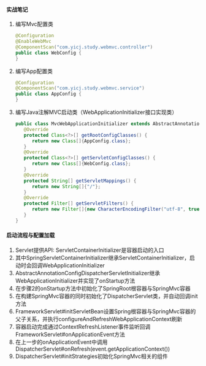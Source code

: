 #### 实战笔记
1. 编写Mvc配置类
    ```java
    @Configuration
    @EnableWebMvc
    @ComponentScan("com.yicj.study.webmvc.controller")
    public class WebConfig {
    }
    ```
2. 编写App配置类
   ```java
   @Configuration
   @ComponentScan("com.yicj.study.webmvc.service")
   public class AppConfig {
   }
   ```
3. 编写Java注解MVC启动类（WebApplicationInitializer接口实现类）
   ```java
   public class MvcWebApplicationInitializer extends AbstractAnnotationConfigDispatcherServletInitializer {
      @Override
      protected Class<?>[] getRootConfigClasses() {
         return new Class[]{AppConfig.class};
      }
      @Override
      protected Class<?>[] getServletConfigClasses() {
         return new Class[]{WebConfig.class};
      }
      @Override
      protected String[] getServletMappings() {
         return new String[]{"/"};
      }
      @Override
      protected Filter[] getServletFilters() {
         return new Filter[]{new CharacterEncodingFilter("utf-8", true)};
      }
   }
   ```
#### 启动流程与配置加载
1. Servlet提供API: ServletContainerInitializer是容器启动的入口
2. 其中SpringServletContainerInitializer继承ServletContainerInitializer，启动时会回调WebApplicationInitializer
3. AbstractAnnotationConfigDispatcherServletInitializer继承WebApplicationInitializer并实现了onStartup方法
4. 在步骤2的onStartup方法中初始化了SpringRoot根容器与SpringMvc容器
5. 在构建SpringMvc容器的同时初始化了DispatcherServlet类，并自动回调init方法
6. FrameworkServlet#initServletBean设置Spring根容器与SpringMvc容器的父子关系，并执行configureAndRefreshWebApplicationContext刷新
7. 容器启动完成通过ContextRefreshListener事件监听回调FrameworkServlet#onApplicationEvent方法
8. 在上一步的onApplicationEvent中调用DispatcherServlet#onRefresh(event.getApplicationContext())
9. DispatcherServlet#initStrategies初始化SpringMvc相关的组件